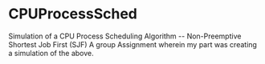 # CPUProcessSched
Simulation of a CPU Process Scheduling Algorithm -- Non-Preemptive Shortest Job First (SJF)
A group Assignment wherein my part was creating a simulation of the above.
